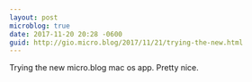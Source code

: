 ```yaml
---
layout: post
microblog: true
date: 2017-11-20 20:28 -0600
guid: http://gio.micro.blog/2017/11/21/trying-the-new.html
---
```

Trying the new micro.blog mac os app. Pretty nice. 
